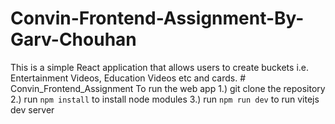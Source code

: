 # Convin-Frontend-Assignment-By-Garv-Chouhan
This is a simple React application that allows users to create buckets i.e. Entertainment Videos, Education Videos etc and cards.  # Convin_Frontend_Assignment To run the web app  1.) git clone the repository  2.) run ```npm install``` to install node modules  3.) run ```npm run dev``` to run vitejs dev server
